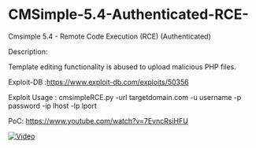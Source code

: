 # CMSimple-5.4-Authenticated-RCE-
Cmsimple 5.4 - Remote Code Execution (RCE) (Authenticated)

Description:

Template editing functionality is abused to upload malicious PHP files.

Exploit-DB :https://www.exploit-db.com/exploits/50356

Exploit Usage : cmsimpleRCE.py -url targetdomain.com -u username -p password -ip lhost -lp lport

PoC: https://www.youtube.com/watch?v=7EvncRsiHFU

[![Video](https://img.youtube.com/vi/7EvncRsiHFU/0.jpg)](https://www.youtube.com/watch?v=7EvncRsiHFU)

